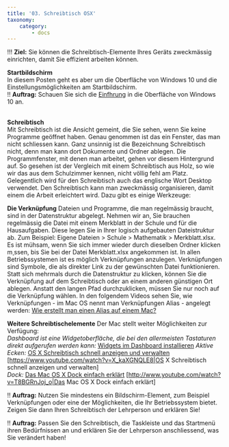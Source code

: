 ```yaml
---
title: '03. Schreibtisch OSX'
taxonomy:
    category:
        - docs
---
```


!!! **Ziel:** Sie können die Schreibtisch-Elemente Ihres Geräts zweckmässig einrichten, damit Sie effizient arbeiten können.

**Startbildschirm**<br>
In diesem Posten geht es aber um die Oberfläche von Windows 10 und die Einstellungsmöglichkeiten am Startbildschirm.<br>
!! **Auftrag:** Schauen Sie sich die [Einfhrung](https://www.youtube.com/watch?v=5hf7uCBC2Wk) in die Oberfläche von Windows 10 an.<br><br>

**Schreibtisch**<br>
Mit Schreibtisch ist die Ansicht gemeint, die Sie sehen, wenn Sie keine Programme geöffnet haben. Genau genommen ist das ein Fenster, das man nicht schliessen kann. Ganz unsinnig ist die Bezeichnung Schreibtisch nicht, denn man kann dort Dokumente und Ordner ablegen. Die Programmfenster, mit denen man arbeitet, gehen vor diesem Hintergrund auf. So gesehen ist der Vergleich mit einem Schreibtisch aus Holz, so wie wir das aus dem Schulzimmer kennen, nicht völlig fehl am Platz. Gelegentlich wird für den Schreibtisch auch das englische Wort Desktop verwendet. Den Schreibtisch kann man zweckmässig organisieren, damit einem die Arbeit erleichtert wird. Dazu gibt es einige Werkzeuge:

**Die Verknüpfung**
Dateien und Programme, die man regelmässig braucht, sind in der Datenstruktur abgelegt. Nehmen wir an, Sie brauchen regelmässig die Datei mit einem Merkblatt in der Schule und für die Hausaufgaben. Diese legen Sie in Ihrer logisch aufgebauten Dateistruktur ab. Zum Beispiel: Eigene Dateien > Schule > Mathematik > Merkblatt.xlsx. Es ist mühsam, wenn Sie sich immer wieder durch dieselben Ordner klicken m¸ssen, bis Sie bei der Datei  Merkblatt.xlsx angekommen ist. In allen Betriebssystemen ist es möglich Verknüpfungen anzulegen. Verknüpfungen sind Symbole, die als direkter Link zu der gewünschten Datei funktionieren. Statt sich mehrmals durch die Datenstruktur zu klicken, können Sie die Verknüpfung auf dem Schreibtisch oder an einem anderen günstigen Ort ablegen. Anstatt den langen Pfad durchzuklicken, müssen Sie nur noch auf die Verknüpfung wählen. In den folgendem Videos sehen Sie, wie Verknüpfungen - im Mac OS nennt man Verknüpfungen Alias - angelegt werden: 
[Wie erstellt man einen Alias auf einem Mac?](https://www.youtube.com/watch?v=vS_6nvYrO0I)

**Weitere Schreibtischelemente**
Der Mac stellt weiter Möglichkeiten zur Verfügung:<br>
*Dashboard ist eine Widgetoberfläche, die bei den allermeisten Tastaturen direkt aufgerufen werden kann:* 
[Widgets im Dashboard installieren](http://www.youtube.com/watch?v=Oc1s9p5-1P0)
*Aktive Ecken:* [OS X Schreibtisch schnell anzeigen und verwalten](https://www.youtube.com/watch?v=X_kaXGNQLE8)
[https://www.youtube.com/watch?v=X_kaXGNQLE8|OS X Schreibtisch schnell anzeigen und verwalten]<br>
*Dock:* [Das Mac OS X Dock einfach erklärt](http://www.youtube.com/watch?v=T8BGRnJoj_o)
[http://www.youtube.com/watch?v=T8BGRnJoj_o|Das Mac OS X Dock einfach erklärt]<br>

!! **Auftrag:** Nutzen Sie mindestens ein Bildschirm-Element, zum Beispiel Verknüpfungen oder eine der Möglichkeiten, die Ihr Betriebssystem bietet. Zeigen Sie dann Ihren Schreibtisch der Lehrperson und erklären Sie!


!! **Auftrag:** Passen Sie den Schreibtisch, die Taskleiste und das Startmenü ihren Bedürfnissen an und erklären Sie der Lehrperson anschliessend, was Sie verändert haben!
